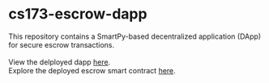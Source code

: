 ﻿# cs173-escrow-dapp

This repository contains a SmartPy-based decentralized application (DApp) for secure escrow transactions. 
<br/>
<br/>
View the delployed dapp <a href="https://cs173-escrow-dapp.netlify.app/">here</a>.
<br/>
Explore the deployed escrow smart contract <a href="https://smartpy.dev/explorer?address=KT1BjJ5bPzZph23BLhVMvvp2pfQ6KegcPC92">here</a>.
<br/>
